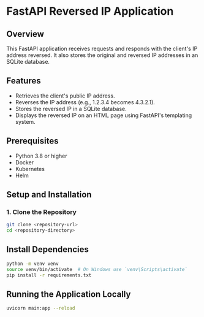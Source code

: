 # FastAPI Reversed IP Application

## Overview

This FastAPI application receives requests and responds with the client's IP address reversed. It also stores the original and reversed IP addresses in an SQLite database.

## Features

- Retrieves the client's public IP address.
- Reverses the IP address (e.g., 1.2.3.4 becomes 4.3.2.1).
- Stores the reversed IP in a SQLite database.
- Displays the reversed IP on an HTML page using FastAPI's templating system.

## Prerequisites

- Python 3.8 or higher
- Docker
- Kubernetes
- Helm

## Setup and Installation

### 1. Clone the Repository

```bash
git clone <repository-url>
cd <repository-directory>
```

## Install Dependencies

```bash
python -m venv venv
source venv/bin/activate  # On Windows use `venv\Scripts\activate`
pip install -r requirements.txt
```

##  Running the Application Locally

```bash
uvicorn main:app --reload
```

